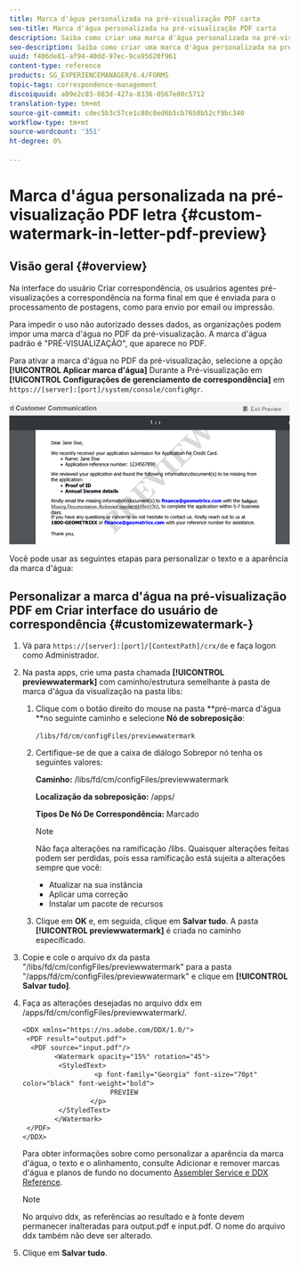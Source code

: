 ```yaml
---
title: Marca d'água personalizada na pré-visualização PDF carta
seo-title: Marca d'água personalizada na pré-visualização PDF carta
description: Saiba como criar uma marca d'água personalizada na pré-visualização PDF carta.
seo-description: Saiba como criar uma marca d'água personalizada na pré-visualização PDF carta.
uuid: f406de81-af94-40dd-97ec-9ca95620f961
content-type: reference
products: SG_EXPERIENCEMANAGER/6.4/FORMS
topic-tags: correspondence-management
discoiquuid: a09e2c83-083d-427a-8336-0567e00c5712
translation-type: tm+mt
source-git-commit: cdec5b3c57ce1c80c0ed6b5cb7650b52cf9bc340
workflow-type: tm+mt
source-wordcount: '351'
ht-degree: 0%

---
```



# Marca d&#39;água personalizada na pré-visualização PDF letra {#custom-watermark-in-letter-pdf-preview}

## Visão geral {#overview}

Na interface do usuário Criar correspondência, os usuários agentes pré-visualizações a correspondência na forma final em que é enviada para o processamento de postagens, como para envio por email ou impressão.

Para impedir o uso não autorizado desses dados, as organizações podem impor uma marca d&#39;água no PDF da pré-visualização. A marca d&#39;água padrão é &quot;PRÉ-VISUALIZAÇÃO&quot;, que aparece no PDF.

Para ativar a marca d&#39;água no PDF da pré-visualização, selecione a opção **[!UICONTROL Aplicar marca d&#39;água]** Durante a Pré-visualização em **[!UICONTROL Configurações de gerenciamento de correspondência]** em `https://[server]:[port]/system/console/configMgr`.

![marca d&#39;água padrão](assets/default-watermark.png)

Você pode usar as seguintes etapas para personalizar o texto e a aparência da marca d&#39;água:

## Personalizar a marca d&#39;água na pré-visualização PDF em Criar interface do usuário de correspondência {#customizewatermark-}

1. Vá para `https://[server]:[port]/[ContextPath]/crx/de` e faça logon como Administrador.
1. Na pasta apps, crie uma pasta chamada **[!UICONTROL previewwatermark]** com caminho/estrutura semelhante à pasta de marca d&#39;água da visualização na pasta libs:

   1. Clique com o botão direito do mouse na pasta **pré-marca d&#39;água **no seguinte caminho e selecione **Nó de sobreposição**:

      `/libs/fd/cm/configFiles/previewwatermark`

   1. Certifique-se de que a caixa de diálogo Sobrepor nó tenha os seguintes valores:

      **Caminho:** /libs/fd/cm/configFiles/previewwatermark

      **Localização da sobreposição:** /apps/

      **Tipos De Nó De Correspondência:** Marcado

      >[!NOTE]
      >
      >Não faça alterações na ramificação /libs. Quaisquer alterações feitas podem ser perdidas, pois essa ramificação está sujeita a alterações sempre que você:
      >
      >* Atualizar na sua instância
      >* Aplicar uma correção
      >* Instalar um pacote de recursos


   1. Clique em **OK** e, em seguida, clique em **Salvar tudo**. A pasta **[!UICONTROL previewwatermark]** é criada no caminho especificado.

1. Copie e cole o arquivo dx da pasta &quot;/libs/fd/cm/configFiles/previewwatermark&quot; para a pasta &quot;/apps/fd/cm/configFiles/previewwatermark&quot; e clique em **[!UICONTROL Salvar tudo]**.
1. Faça as alterações desejadas no arquivo ddx em /apps/fd/cm/configFiles/previewwatermark/.

   ```
   <DDX xmlns="https://ns.adobe.com/DDX/1.0/">
    <PDF result="output.pdf">
     <PDF source="input.pdf"/>
           <Watermark opacity="15%" rotation="45">
            <StyledText>
                     <p font-family="Georgia" font-size="70pt" color="black" font-weight="bold">
                         PREVIEW
                    </p>
            </StyledText>
           </Watermark>
    </PDF>
   </DDX>
   ```

   Para obter informações sobre como personalizar a aparência da marca d&#39;água, o texto e o alinhamento, consulte Adicionar e remover marcas d&#39;água e planos de fundo no documento [Assembler Service e DDX Reference](https://help.adobe.com/en_US/livecycle/11.0/ddxRef.pdf).

   >[!NOTE]
   >
   >No arquivo ddx, as referências ao resultado e à fonte devem permanecer inalteradas para output.pdf e input.pdf. O nome do arquivo ddx também não deve ser alterado.

1. Clique em **Salvar tudo**.

